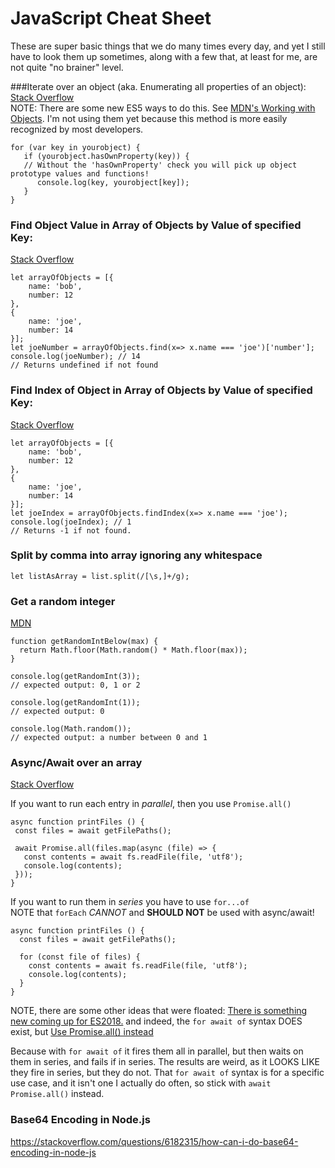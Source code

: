 JavaScript Cheat Sheet
======================
These are super basic things that we do many times every day, and yet I still have to look them up sometimes,
along with a few that, at least for me, are not quite "no brainer" level.

###Iterate over an object (aka. Enumerating all properties of an object):
[Stack Overflow](http://stackoverflow.com/a/14379304)  
NOTE: There are some new ES5 ways to do this. See [MDN's Working with Objects](https://developer.mozilla.org/en-US/docs/Web/JavaScript/Guide/Working_with_Objects). I'm not using them yet because this method is more easily recognized by most developers.
```
for (var key in yourobject) {
   if (yourobject.hasOwnProperty(key)) {
   // Without the 'hasOwnProperty' check you will pick up object prototype values and functions!
      console.log(key, yourobject[key]);
   }
}
```

### Find Object Value in Array of Objects by Value of specified Key:
[Stack Overflow](http://stackoverflow.com/a/35398031)
```
let arrayOfObjects = [{
    name: 'bob',
    number: 12
},
{
    name: 'joe',
    number: 14
}];
let joeNumber = arrayOfObjects.find(x=> x.name === 'joe')['number'];
console.log(joeNumber); // 14
// Returns undefined if not found
```

### Find Index of Object in Array of Objects by Value of specified Key:
[Stack Overflow](http://stackoverflow.com/a/35398031)
```
let arrayOfObjects = [{
    name: 'bob',
    number: 12
},
{
    name: 'joe',
    number: 14
}];
let joeIndex = arrayOfObjects.findIndex(x=> x.name === 'joe');
console.log(joeIndex); // 1
// Returns -1 if not found.
```

### Split by comma into array ignoring any whitespace
```
let listAsArray = list.split(/[\s,]+/g);
```

### Get a random integer
[MDN](https://developer.mozilla.org/en-US/docs/Web/JavaScript/Reference/Global_Objects/Math/random)
```
function getRandomIntBelow(max) {
  return Math.floor(Math.random() * Math.floor(max));
}

console.log(getRandomInt(3));
// expected output: 0, 1 or 2

console.log(getRandomInt(1));
// expected output: 0

console.log(Math.random());
// expected output: a number between 0 and 1
```

### Async/Await over an array
[Stack Overflow](https://stackoverflow.com/a/37576787/4982408)

If you want to run each entry in *parallel*, then you use `Promise.all()`  

```
async function printFiles () {
 const files = await getFilePaths();

 await Promise.all(files.map(async (file) => {
   const contents = await fs.readFile(file, 'utf8');
   console.log(contents);
 }));
}
```

If you want to run them in *series* you have to use `for...of`  
NOTE that `forEach` *CANNOT* and **SHOULD NOT** be used with async/await!  

```
async function printFiles () {
  const files = await getFilePaths();

  for (const file of files) {
    const contents = await fs.readFile(file, 'utf8');
    console.log(contents);
  }
}
```
NOTE, there are some other ideas that were floated:
[There is something new coming up for ES2018.](http://2ality.com/2016/10/asynchronous-iteration.html)
and indeed, the `for await of` syntax DOES exist, but
[Use Promise.all() instead](https://stackoverflow.com/a/46889489/4982408)

Because with `for await of` it fires them all in parallel, but then waits on them in series, and fails if in series.
The results are weird, as it LOOKS LIKE they fire in series, but they do not.
That `for await of` syntax is for a specific use case, and it isn't one I actually do often, so stick with `await Promise.all()` instead.

### Base64 Encoding in Node.js
https://stackoverflow.com/questions/6182315/how-can-i-do-base64-encoding-in-node-js


